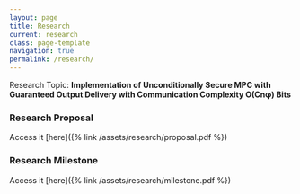 ```yaml
---
layout: page
title: Research
current: research 
class: page-template
navigation: true
permalink: /research/
---
```


Research Topic: <b>Implementation of Unconditionally Secure MPC with Guaranteed Output Delivery with Communication Complexity O(Cnφ) Bits</b>

### Research Proposal
Access it [here]({% link /assets/research/proposal.pdf %})

### Research Milestone
Access it [here]({% link /assets/research/milestone.pdf %})

